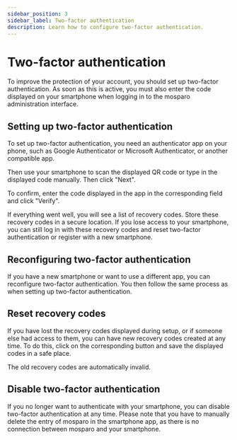 ```yaml
---
sidebar_position: 3
sidebar_label: Two-factor authentication
description: Learn how to configure two-factor authentication.
---
```


# Two-factor authentication

To improve the protection of your account, you should set up two-factor authentication. As soon as this is active, you must also enter the code displayed on your smartphone when logging in to the mosparo administration interface.

## Setting up two-factor authentication

To set up two-factor authentication, you need an authenticator app on your phone, such as Google Authenticator or Microsoft Authenticator, or another compatible app.

Then use your smartphone to scan the displayed QR code or type in the displayed code manually. Then click "Next".

To confirm, enter the code displayed in the app in the corresponding field and click "Verify".

If everything went well, you will see a list of recovery codes. Store these recovery codes in a secure location. If you lose access to your smartphone, you can still log in with these recovery codes and reset two-factor authentication or register with a new smartphone.

## Reconfiguring two-factor authentication

If you have a new smartphone or want to use a different app, you can reconfigure two-factor authentication. You then follow the same process as when setting up two-factor authentication.

## Reset recovery codes

If you have lost the recovery codes displayed during setup, or if someone else had access to them, you can have new recovery codes created at any time. To do this, click on the corresponding button and save the displayed codes in a safe place.

The old recovery codes are automatically invalid.

## Disable two-factor authentication

If you no longer want to authenticate with your smartphone, you can disable two-factor authentication at any time. Please note that you have to manually delete the entry of mosparo in the smartphone app, as there is no connection between mosparo and your smartphone.

